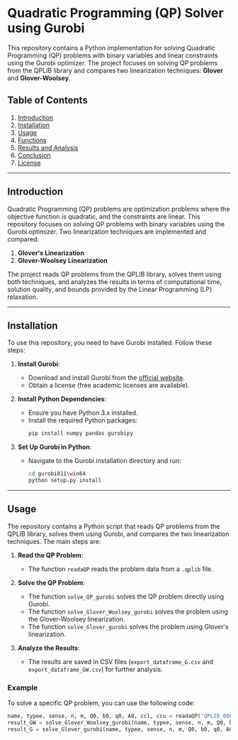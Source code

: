# Quadratic Programming (QP) Solver using Gurobi

This repository contains a Python implementation for solving Quadratic Programming (QP) problems with binary variables and linear constraints using the Gurobi optimizer. The project focuses on solving QP problems from the QPLIB library and compares two linearization techniques: **Glover** and **Glover-Woolsey**.

## Table of Contents
1. [Introduction](#introduction)
2. [Installation](#installation)
3. [Usage](#usage)
4. [Functions](#functions)
5. [Results and Analysis](#results-and-analysis)
6. [Conclusion](#conclusion)
7. [License](#license)

---

## Introduction

Quadratic Programming (QP) problems are optimization problems where the objective function is quadratic, and the constraints are linear. This repository focuses on solving QP problems with binary variables using the Gurobi optimizer. Two linearization techniques are implemented and compared:
1. **Glover's Linearization**
2. **Glover-Woolsey Linearization**

The project reads QP problems from the QPLIB library, solves them using both techniques, and analyzes the results in terms of computational time, solution quality, and bounds provided by the Linear Programming (LP) relaxation.

---

## Installation

To use this repository, you need to have Gurobi installed. Follow these steps:

1. **Install Gurobi**:
   - Download and install Gurobi from the [official website](https://www.gurobi.com/).
   - Obtain a license (free academic licenses are available).

2. **Install Python Dependencies**:
   - Ensure you have Python 3.x installed.
   - Install the required Python packages:
     ```bash
     pip install numpy pandas gurobipy
     ```

3. **Set Up Gurobi in Python**:
   - Navigate to the Gurobi installation directory and run:
     ```bash
     cd gurobi811\win64
     python setup.py install
     ```

---

## Usage

The repository contains a Python script that reads QP problems from the QPLIB library, solves them using Gurobi, and compares the two linearization techniques. The main steps are:

1. **Read the QP Problem**:
   - The function `readaQP` reads the problem data from a `.qplib` file.

2. **Solve the QP Problem**:
   - The function `solve_QP_gurobi` solves the QP problem directly using Gurobi.
   - The function `solve_Glover_Woolsey_gurobi` solves the problem using the Glover-Woolsey linearization.
   - The function `solve_Glover_gurobi` solves the problem using Glover's linearization.

3. **Analyze the Results**:
   - The results are saved in CSV files (`export_dataframe_G.csv` and `export_dataframe_GW.csv`) for further analysis.

### Example

To solve a specific QP problem, you can use the following code:

```python
name, typee, sense, n, m, Q0, b0, q0, A0, ccl, ccu = readaQP('QPLIB_0067')
result_GW = solve_Glover_Woolsey_gurobi(name, typee, sense, n, m, Q0, b0, q0, A0, ccl, ccu)
result_G = solve_Glover_gurobi(name, typee, sense, n, m, Q0, b0, q0, A0, ccl, ccu)
